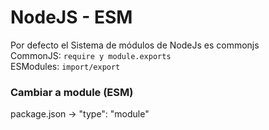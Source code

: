 # NodeJS - ESM
Por defecto el Sistema de módulos de NodeJs es commonjs  
CommonJS: `require y module.exports`  
ESModules: `import/export`

### Cambiar a module (ESM)
package.json -> "type": "module"